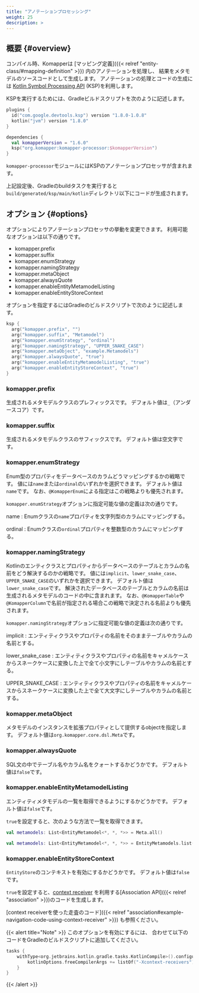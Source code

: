 ```yaml
---
title: "アノテーションプロセッシング"
weight: 25
description: >
---
```


## 概要 {#overview}

コンパイル時、Komapperは [マッピング定義]({{< relref "entity-class/#mapping-definition" >}}) 内のアノテーションを処理し、
結果をメタモデルのソースコードとして生成します。
アノテーションの処理とコードの生成には [Kotlin Symbol Processing API](https://github.com/google/ksp) (KSP)を利用します。

KSPを実行するためには、Gradleビルドスクリプトを次のように記述します。

```kotlin
plugins {
  id("com.google.devtools.ksp") version "1.8.0-1.0.8"
  kotlin("jvm") version "1.8.0"
}

dependencies {
  val komapperVersion = "1.6.0"
  ksp("org.komapper:komapper-processor:$komapperVersion")
}
```

`komapper-processor`モジュールにはKSPのアノテーションプロセッサが含まれます。

上記設定後、Gradleのbuildタスクを実行すると`build/generated/ksp/main/kotlin`ディレクトリ以下にコードが生成されます。

## オプション {#options}

オプションによりアノテーションプロセッサの挙動を変更できます。
利用可能なオプションは以下の通りです。

- komapper.prefix
- komapper.suffix
- komapper.enumStrategy
- komapper.namingStrategy
- komapper.metaObject
- komapper.alwaysQuote
- komapper.enableEntityMetamodelListing
- komapper.enableEntityStoreContext

オプションを指定するにはGradleのビルドスクリプトで次のように記述します。

```kotlin
ksp {
  arg("komapper.prefix", "")
  arg("komapper.suffix", "Metamodel")
  arg("komapper.enumStrategy", "ordinal")
  arg("komapper.namingStrategy", "UPPER_SNAKE_CASE")
  arg("komapper.metaObject", "example.Metamodels")
  arg("komapper.alwaysQuote", "true")
  arg("komapper.enableEntityMetamodelListing", "true")
  arg("komapper.enableEntityStoreContext", "true")
}
```

### komapper.prefix

生成されるメタモデルクラスのプレフィックスです。
デフォルト値は`_`（アンダースコア）です。

### komapper.suffix

生成されるメタモデルクラスのサフィックスです。
デフォルト値は空文字です。

### komapper.enumStrategy

Enum型のプロパティをデータベースのカラムどうマッピングするかの戦略です。
値には`name`または`ordinal`のいずれかを選択できます。
デフォルト値は`name`です。
なお、`@KomapperEnum`による指定はこの戦略よりも優先されます。

`komapper.enumStrategy`オプションに指定可能な値の定義は次の通りです。

name
: Enumクラスの`name`プロパティを文字列型のカラムにマッピングする。

ordinal
: Enumクラスの`ordinal`プロパティを整数型のカラムにマッピングする。

### komapper.namingStrategy

Kotlinのエンティクラスとプロパティからデータベースのテーブルとカラムの名前をどう解決するのかの戦略です。
値には`implicit`、`lower_snake_case`、`UPPER_SNAKE_CASE`のいずれかを選択できます。
デフォルト値は`lower_snake_case`です。
解決されたデータベースのテーブルとカラムの名前は生成されるメタモデルのコードの中に含まれます。
なお、`@KomapperTable`や`@KomapperColumn`で名前が指定される場合この戦略で決定される名前よりも優先されます。

`komapper.namingStrategy`オプションに指定可能な値の定義は次の通りです。

implicit
: エンティティクラスやプロパティの名前をそのままテーブルやカラムの名前とする。

lower_snake_case
: エンティティクラスやプロパティの名前をキャメルケースからスネークケースに変換した上で全て小文字にしテーブルやカラムの名前とする。

UPPER_SNAKE_CASE
: エンティティクラスやプロパティの名前をキャメルケースからスネークケースに変換した上で全て大文字にしテーブルやカラムの名前とする。

### komapper.metaObject

メタモデルのインスタンスを拡張プロパティとして提供するobjectを指定します。
デフォルト値は`org.komapper.core.dsl.Meta`です。

### komapper.alwaysQuote

SQL文の中でテーブル名やカラム名をクォートするかどうかです。
デフォルト値は`false`です。

### komapper.enableEntityMetamodelListing

エンティティメタモデルの一覧を取得できるようにするかどうかです。
デフォルト値は`false`です。

`true`を設定すると、次のような方法で一覧を取得できます。

```kotlin
val metamodels: List<EntityMetamodel<*, *, *>> = Meta.all()
```

```kotlin
val metamodels: List<EntityMetamodel<*, *, *>> = EntityMetamodels.list(Meta)
```

### komapper.enableEntityStoreContext

`EntityStore`のコンテキストを有効にするかどうかです。
デフォルト値は`false`です。

`true`を設定すると、[context receiver](https://kotlinlang.org/docs/whatsnew1620.html#prototype-of-context-receivers-for-kotlin-jvm)
を利用する[Association API]({{< relref "association" >}})のコードを生成します。

[context receiverを使った走査のコード]({{< relref "association#example-navigation-code-using-context-receiver" >}}) も参照ください。

{{< alert title="Note" >}}
このオプションを有効にするには、 合わせて以下のコードをGradleのビルドスクリプトに追加してください。

```kotlin
tasks {
    withType<org.jetbrains.kotlin.gradle.tasks.KotlinCompile>().configureEach {
        kotlinOptions.freeCompilerArgs += listOf("-Xcontext-receivers")
    }
}
```
{{< /alert >}}

